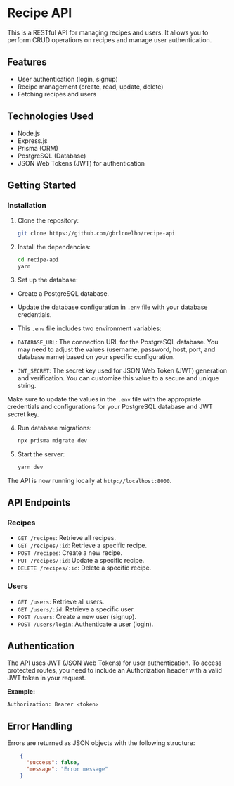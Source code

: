 # Recipe API

This is a RESTful API for managing recipes and users. It allows you to perform CRUD operations on recipes and manage user authentication.

## Features

- User authentication (login, signup)
- Recipe management (create, read, update, delete)
- Fetching recipes and users

## Technologies Used

- Node.js
- Express.js
- Prisma (ORM)
- PostgreSQL (Database)
- JSON Web Tokens (JWT) for authentication

## Getting Started

### Installation

1. Clone the repository:

   ```bash
   git clone https://github.com/gbrlcoelho/recipe-api

2. Install the dependencies:

   ```bash
   cd recipe-api
   yarn

3. Set up the database:

- Create a PostgreSQL database.
- Update the database configuration in `.env` file with your database credentials.

- This `.env` file includes two environment variables:

- `DATABASE_URL`: The connection URL for the PostgreSQL database. You may need to adjust the values (username, password, host, port, and database name) based on your specific configuration.
- `JWT_SECRET`: The secret key used for JSON Web Token (JWT) generation and verification. You can customize this value to a secure and unique string.

Make sure to update the values in the `.env` file with the appropriate credentials and configurations for your PostgreSQL database and JWT secret key.

4. Run database migrations:

   ```bash
   npx prisma migrate dev

5. Start the server:
  
   ```bash
   yarn dev

The API is now running locally at `http://localhost:8000`.

## API Endpoints

### Recipes

- `GET /recipes`: Retrieve all recipes.
- `GET /recipes/:id`: Retrieve a specific recipe.
- `POST /recipes`: Create a new recipe.
- `PUT /recipes/:id`: Update a specific recipe.
- `DELETE /recipes/:id`: Delete a specific recipe.


### Users

- `GET /users`: Retrieve all users.
- `GET /users/:id`: Retrieve a specific user.
- `POST /users`: Create a new user (signup).
- `POST /users/login`: Authenticate a user (login).


## Authentication

The API uses JWT (JSON Web Tokens) for user authentication. To access protected routes, you need to include an Authorization header with a valid JWT token in your request.

**Example:**

    Authorization: Bearer <token>
    
## Error Handling

Errors are returned as JSON objects with the following structure:
  ```json      
      {
        "success": false,
        "message": "Error message"
      }
